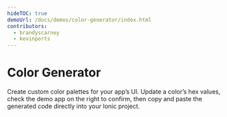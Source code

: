 ```yaml
---
hideTOC: true
demoUrl: /docs/demos/color-generator/index.html
contributors:
  - brandyscarney
  - kevinports
---
```


# Color Generator

Create custom color palettes for your app’s UI. Update a color’s hex values, check the demo app on the right to confirm, then copy and paste the generated code directly into your Ionic project.

<color-generator mode="md" no-prerender></color-generator>
